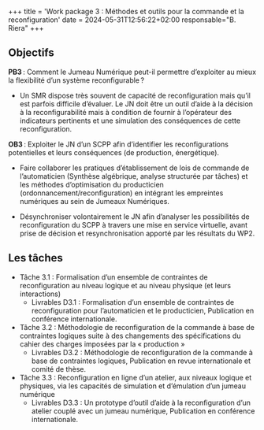 +++
title = 'Work package 3 : Méthodes et outils pour la commande et la reconfiguration'
date = 2024-05-31T12:56:22+02:00
responsable="B. Riera"
+++

## Objectifs

**PB3** : Comment le Jumeau Numérique peut-il permettre d’exploiter au mieux la flexibilité d’un système reconfigurable ? ​

* Un SMR dispose très souvent de capacité de reconfiguration mais qu’il est parfois difficile d’évaluer. Le JN doit être un outil d’aide à la décision à la reconfigurabilité mais à condition de fournir à l’opérateur des indicateurs pertinents et une simulation des conséquences de cette reconfiguration. ​

**OB3** : Exploiter le JN d’un SCPP afin d’identifier les reconfigurations potentielles et leurs conséquences (de production, énergétique). ​

* Faire collaborer les pratiques d’établissement de lois de commande de l’automaticien (Synthèse algébrique, analyse structurée par tâches) et les méthodes d’optimisation du producticien (ordonnancement/reconfiguration) en intégrant les empreintes numériques au sein de Jumeaux Numériques. ​

* Désynchroniser volontairement le JN afin d’analyser les possibilités de reconfiguration du SCPP à travers une mise en service virtuelle, avant prise de décision et resynchronisation apporté par les résultats du WP2. 

## Les tâches

* Tâche 3.1 : Formalisation d’un ensemble de contraintes de reconfiguration au niveau logique et au niveau physique (et leurs interactions) ​
  * Livrables D3.1 : Formalisation d’un ensemble de contraintes de reconfiguration pour l’automaticien et le producticien, Publication en conférence internationale. ​
* Tâche 3.2 : Méthodologie de reconfiguration de la commande à base de contraintes logiques suite à des changements des spécifications du cahier des charges imposées par la « production » ​
  * Livrables D3.2 : Méthodologie de reconfiguration de la commande à base de contraintes logiques, Publication en revue internationale et comité de thèse. ​
* Tâche 3.3 : Reconfiguration en ligne d’un atelier, aux niveaux logique et physiques, via les capacités de simulation et d’émulation d’un jumeau numérique ​
  * Livrables D3.3 : Un prototype d’outil d’aide à la reconfiguration d’un atelier couplé avec un jumeau numérique, Publication en conférence internationale.
